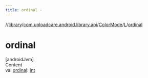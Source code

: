 ```yaml
---
title: ordinal -
---
```

//[library](../../../index.md)/[com.uploadcare.android.library.api](../../index.md)/[ColorMode](../index.md)/[L](index.md)/[ordinal](ordinal.md)



# ordinal  
[androidJvm]  
Content  
val [ordinal](ordinal.md): [Int](https://kotlinlang.org/api/latest/jvm/stdlib/kotlin/-int/index.html)  



